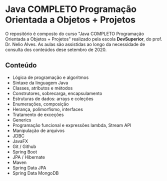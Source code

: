 # Java COMPLETO Programação Orientada a Objetos + Projetos

O repositório é composto do curso "Java COMPLETO Programação Orientada a Objetos + Projetos" realizado pela escola **DevSuperior**, do prof. Dr. Nelio Alves. As aulas são assistidas ao longo da necessidade de consulta dos conteúdos dese setembro de 2020. 

## Conteúdo 
- Lógica de programação e algoritmos
- Sintaxe da linguagem Java
- Classes, atributos e métodos
- Construtores, sobrecarga, encapsulamento
- Estruturas de dados: arrays e coleções
- Enumerações, composição
- Herança, polimorfismo, interfaces
- Tratamento de exceções
- Generics
- Programação funcional e expressões lambda, Stream API
- Manipulação de arquivos
- JDBC
- JavaFX
- Git / Github
- Spring Boot
- JPA / Hibernate
- Maven 
- Spring Data JPA
- Spring Data MongoDB 
